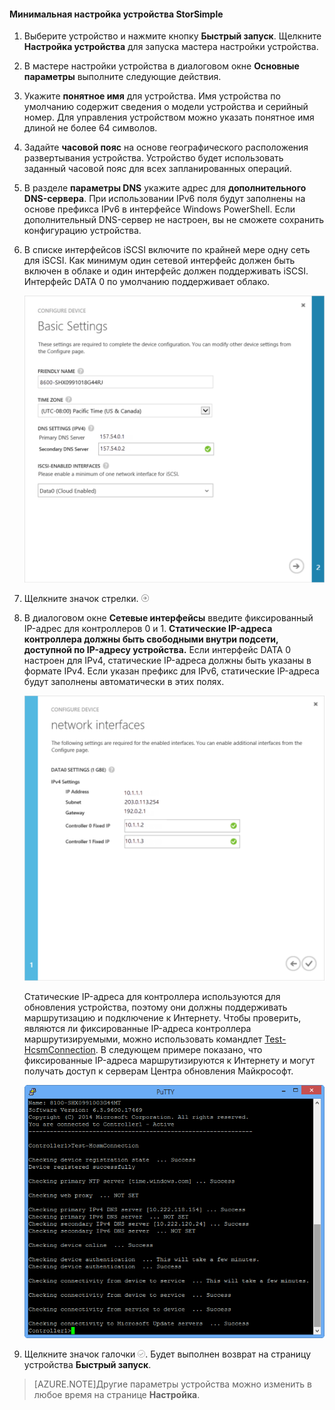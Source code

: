 
#### Минимальная настройка устройства StorSimple

1. Выберите устройство и нажмите кнопку **Быстрый запуск**. Щелкните **Настройка устройства** для запуска мастера настройки устройства.

2. В мастере настройки устройства в диалоговом окне **Основные параметры** выполните следующие действия.
  1. Укажите **понятное имя** для устройства. Имя устройства по умолчанию содержит сведения о модели устройства и серийный номер. Для управления устройством можно указать понятное имя длиной не более 64 символов.
  2. Задайте **часовой пояс** на основе географического расположения развертывания устройства. Устройство будет использовать заданный часовой пояс для всех запланированных операций.
  3. В разделе **параметры DNS** укажите адрес для **дополнительного DNS-сервера**. При использовании IPv6 поля будут заполнены на основе префикса IPv6 в интерфейсе Windows PowerShell. Если дополнительный DNS-сервер не настроен, вы не сможете сохранить конфигурацию устройства.
  4. В списке интерфейсов iSCSI включите по крайней мере одну сеть для iSCSI. Как минимум один сетевой интерфейс должен быть включен в облаке и один интерфейс должен поддерживать iSCSI. Интерфейс DATA 0 по умолчанию поддерживает облако.
 
      ![Базовые параметры минимальной настройки StorSimple](./media/storsimple-complete-minimum-device-setup-u1/HCS_MinDeviceSetupBasicSettings1-include.png)

3. Щелкните значок стрелки. ![Значок стрелки StorSimple](./media/storsimple-complete-minimum-device-setup/HCS_ArrowIcon-include.png)

4. В диалоговом окне **Сетевые интерфейсы** введите фиксированный IP-адрес для контроллеров 0 и 1. **Статические IP-адреса контроллера должны быть свободными внутри подсети, доступной по IP-адресу устройства.** Если интерфейс DATA 0 настроен для IPv4, статические IP-адреса должны быть указаны в формате IPv4. Если указан префикс для IPv6, статические IP-адреса будут заполнены автоматически в этих полях.


    ![Сетевые интерфейсы для минимальной настройки устройства StorSimple](./media/storsimple-complete-minimum-device-setup-u1/HCS_MinDeviceSetupNetworkInterfaces2-include.png)

    Статические IP-адреса для контроллера используются для обновления устройства, поэтому они должны поддерживать маршрутизацию и подключение к Интернету. Чтобы проверить, являются ли фиксированные IP-адреса контроллера маршрутизируемыми, можно использовать командлет [Test-HcsmConnection][Test]. В следующем примере показано, что фиксированные IP-адреса маршрутизируются к Интернету и могут получать доступ к серверам Центра обновления Майкрософт.

     ![Test-HcsmConnection, показывающий маршрутизируемые IP-адреса](./media/storsimple-complete-minimum-device-setup-u1/Test-HcsmConnectionOutputRegisteredDevice.png)

5. Щелкните значок галочки ![Значок галочки StorSimple](./media/storsimple-complete-minimum-device-setup/HCS_CheckIcon-include.png). Будет выполнен возврат на страницу устройства **Быстрый запуск**.

 >[AZURE.NOTE]Другие параметры устройства можно изменить в любое время на странице **Настройка**.

<!--Link reference-->
[Test]: https://technet.microsoft.com/library/dn715782(v=wps.630).aspx

<!---HONumber=August15_HO6-->